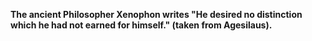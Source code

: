 **The ancient Philosopher Xenophon writes "He desired no
distinction which he had not earned for himself." (taken from Agesilaus).**
